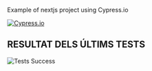 Example of nextjs project using Cypress.io

<!---Start place for the badge -->
[![Cypress.io](https://img.shields.io/badge/tested%20with-Cypress-04C38E.svg)](https://www.cypress.io/)

<!---End place for the badge -->
 
 
 
 
 
 
 
## RESULTAT DELS ÚLTIMS TESTS
![Tests Success](https://img.shields.io/badge/tested%20with-Cypress-04C38E.svg)

